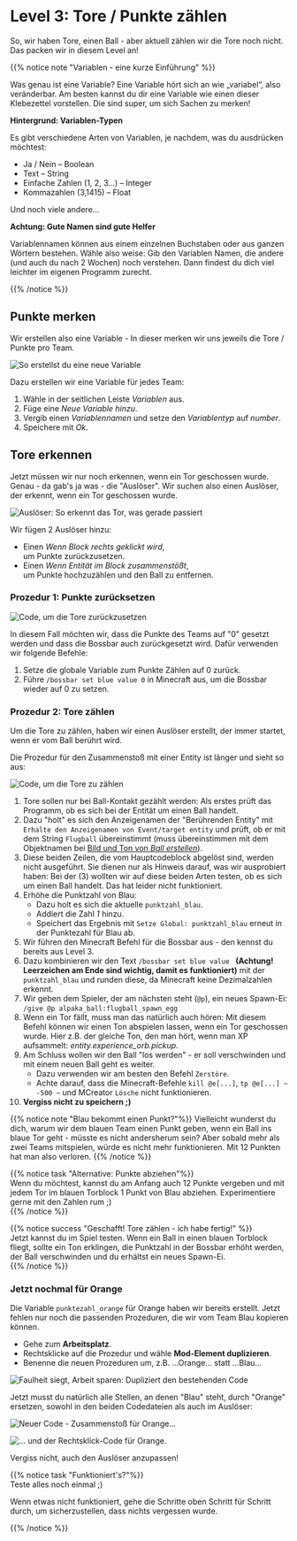 # Level 3: Tore / Punkte zählen

So, wir haben Tore, einen Ball - aber aktuell zählen wir die Tore noch nicht. Das packen wir in diesem Level an!

{{% notice note "Variablen - eine kurze Einführung" %}}

Was genau ist eine Variable? Eine Variable hört sich an wie „variabel“, also veränderbar. Am besten kannst du dir eine Variable wie einen dieser Klebezettel vorstellen. Die sind super, um sich Sachen zu merken!

**Hintergrund: Variablen-Typen**

Es gibt verschiedene Arten von Variablen, je nachdem, was du ausdrücken möchtest:

- Ja / Nein – Boolean
- Text – String
- Einfache Zahlen (1, 2, 3...) – Integer
- Kommazahlen (3,1415) – Float

Und noch viele andere...

**Achtung: Gute Namen sind gute Helfer**

Variablennamen können aus einem einzelnen Buchstaben oder aus ganzen Wörtern bestehen. Wähle also weise: Gib den Variablen Namen, die andere (und auch du nach 2 Wochen) noch verstehen. Dann findest du dich viel leichter im eigenen Programm zurecht.

{{% /notice %}} 

## Punkte merken

Wir erstellen also eine Variable - In dieser merken wir uns jeweils die Tore / Punkte pro Team.

![So erstellst du eine neue Variable](variable-erstellen.png)

Dazu erstellen wir eine Variable für jedes Team:

1. Wähle in der seitlichen Leiste *Variablen* aus.
2. Füge eine *Neue Variable hinzu*.
3. Vergib einen *Variablennamen* und setze den *Variablentyp* auf *number*.
4. Speichere mit *Ok*.

## Tore erkennen

Jetzt müssen wir nur noch erkennen, wenn ein Tor geschossen wurde. Genau - da gab's ja was - die "Auslöser". Wir suchen also einen Auslöser, der erkennt, wenn ein Tor geschossen wurde.

![Auslöser: So erkennt das Tor, was gerade passiert](torblock-ausloeser.png)  

Wir fügen 2 Auslöser hinzu:

- Einen *Wenn Block rechts geklickt wird*,  
  um Punkte zurückzusetzen.
- Einen *Wenn Entität im Block zusammenstößt*,  
  um Punkte hochzuzählen und den Ball zu entfernen.

### Prozedur 1: Punkte zurücksetzen 

![Code, um die Tore zurückzusetzen](code-rechtsklick.png)

In diesem Fall möchten wir, dass die Punkte des Teams auf "0" gesetzt werden und dass die Bossbar auch zurückgesetzt wird. Dafür verwenden wir folgende Befehle:

1. Setze die globale Variable zum Punkte Zählen auf 0 zurück.
2. Führe `/bossbar set blue value 0` in Minecraft aus, um die Bossbar wieder auf 0 zu setzen.

### Prozedur 2: Tore zählen  

Um die Tore zu zählen, haben wir einen Auslöser erstellt, der immer startet, wenn er vom Ball berührt wird.

Die Prozedur für den Zusammenstoß mit einer Entity ist länger und sieht so aus:

![Code, um die Tore zu zählen](code-zusammenstoss-entitaet.png)

1. Tore sollen nur bei Ball-Kontakt gezählt werden: Als erstes prüft das Programm, ob es sich bei der Entität um einen Ball handelt.
2. Dazu "holt" es sich den Anzeigenamen der "Berührenden Entity" mit `Erhalte den Anzeigenamen von Event/target entity` und prüft, ob er mit dem String `Flugball` übereinstimmt (muss übereinstimmen mit dem Objektnamen bei [Bild und Ton von *Ball erstellen*](../02-ball-erstellen/ball-erstellen.md)).
3. Diese beiden Zeilen, die vom Hauptcodeblock abgelöst sind, werden nicht ausgeführt. Sie dienen nur als Hinweis darauf, was wir ausprobiert haben: Bei der (3) wollten wir auf diese beiden Arten testen, ob es sich um einen Ball handelt. Das hat leider nicht funktioniert.
4. Erhöhe die Punktzahl von Blau: 
    - Dazu holt es sich die aktuelle `punktzahl_blau`.
    - Addiert die Zahl *1* hinzu.
    - Speichert das Ergebnis mit `Setze Global: punktzahl_blau` erneut in der Punktezahl für Blau ab.
5. Wir führen den Minecraft Befehl für die Bossbar aus - den kennst du bereits aus Level 3.
6. Dazu kombinieren wir den Text `/bossbar set blue value ` **(Achtung! Leerzeichen am Ende sind wichtig, damit es funktioniert)** mit der `punktzahl_blau` und runden diese, da Minecraft keine Dezimalzahlen erkennt.
7. Wir geben dem Spieler, der am nächsten steht (`@p`), ein neues Spawn-Ei:  
    `/give @p alpaka_ball:flugball_spawn_egg`
8. Wenn ein Tor fällt, muss man das natürlich auch hören: Mit diesem Befehl können wir einen Ton abspielen lassen, wenn ein Tor geschossen wurde. Hier z.B. der gleiche Ton, den man hört, wenn man XP aufsammelt: *entity.experience_orb.pickup*.
9. Am Schluss wollen wir den Ball "los werden" - er soll verschwinden und mit einem neuen Ball geht es weiter.  
    - Dazu verwenden wir am besten den Befehl `Zerstöre`.
    - Achte darauf, dass die Minecraft-Befehle `kill @e[...]`, `tp @e[...] ~ -500 ~` und MCreator `Lösche` nicht funktionieren.
10. **Vergiss nicht zu speichern ;)**

{{% notice note "Blau bekommt einen Punkt?"%}}
Vielleicht wunderst du dich, warum wir dem blauen Team einen Punkt geben, wenn ein Ball ins blaue Tor geht - müsste es nicht andersherum sein? Aber sobald mehr als zwei Teams mitspielen, würde es nicht mehr funktionieren. Mit 12 Punkten hat man also verloren.
{{% /notice %}} 

{{% notice task "Alternative: Punkte abziehen"%}}  
Wenn du möchtest, kannst du am Anfang auch 12 Punkte vergeben und mit jedem Tor im blauen Torblock 1 Punkt von Blau abziehen. Experimentiere gerne mit den Zahlen rum ;)  
{{% /notice %}}  

{{% notice success "Geschafft! Tore zählen - ich habe fertig!" %}}  
Jetzt kannst du im Spiel testen. Wenn ein Ball in einen blauen Torblock fliegt, sollte ein Ton erklingen, die Punktzahl in der Bossbar erhöht werden, der Ball verschwinden und du erhältst ein neues Spawn-Ei.  
{{% /notice %}}

### Jetzt nochmal für Orange
Die Variable `punktezahl_orange` für Orange haben wir bereits erstellt. Jetzt fehlen nur noch die passenden Prozeduren, die wir vom Team Blau kopieren können.

- Gehe zum **Arbeitsplatz**.
- Rechtsklicke auf die Prozedur und wähle **Mod-Element duplizieren**.
- Benenne die neuen Prozeduren um, z.B. ...Orange... statt ...Blau...

![Faulheit siegt, Arbeit sparen: Dupliziert den bestehenden Code](ide-code-kopieren.png)

Jetzt musst du natürlich alle Stellen, an denen "Blau" steht, durch "Orange" ersetzen, sowohl in den beiden Codedateien als auch im Auslöser:

![Neuer Code - Zusammenstoß für Orange...](code-zusammenstoss-entitaet-orange.png)

![... und der Rechtsklick-Code für Orange.](code-rechtsklick-orange.png)

Vergiss nicht, auch den Auslöser anzupassen!

{{% notice task "Funktioniert's?"%}}  
Teste alles noch einmal ;)

Wenn etwas nicht funktioniert, gehe die Schritte oben Schritt für Schritt durch, um sicherzustellen, dass nichts vergessen wurde.

{{% /notice %}}
